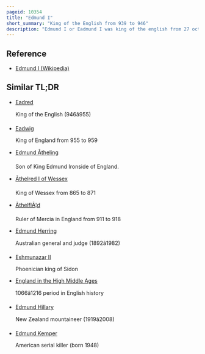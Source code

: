 ```yaml
---
pageid: 10354
title: "Edmund I"
short_summary: "King of the English from 939 to 946"
description: "Edmund I or Eadmund I was king of the english from 27 october 939 until his Death. He was the elder Son of king edward the Elder and his third Wife queen Eadgifu and the Grandson of King alfred the great. After edward died in 924 he was succeeded by the Half-Brother of his eldest Son Edmund Thelstan. Edmund was crowned after Thelstan died Childless in 939. He had two Sons, Eadwig and Edgar, by his first Wife Ælfgifu, and None by his second Wife Æthelflæd. His Children were young Children when he was killed at Pucklechurch in Gloucestershire in a Brawl with an Outlaw he was succeeded by his younger Brother eadred who died in 955 and was followed in Succession by Edmund's Sons."
---
```


## Reference

- [Edmund I (Wikipedia)](https://en.wikipedia.org/?curid=10354)

## Similar TL;DR

- [Eadred](/tldr/en/eadred)

  King of the English (946â955)

- [Eadwig](/tldr/en/eadwig)

  King of England from 955 to 959

- [Edmund Ãtheling](/tldr/en/edmund-theling)

  Son of King Edmund Ironside of England.

- [Ãthelred I of Wessex](/tldr/en/thelred-i-of-wessex)

  King of Wessex from 865 to 871

- [ÃthelflÃ¦d](/tldr/en/thelfld)

  Ruler of Mercia in England from 911 to 918

- [Edmund Herring](/tldr/en/edmund-herring)

  Australian general and judge (1892â1982)

- [Eshmunazar II](/tldr/en/eshmunazar-ii)

  Phoenician king of Sidon

- [England in the High Middle Ages](/tldr/en/england-in-the-high-middle-ages)

  1066â1216 period in English history

- [Edmund Hillary](/tldr/en/edmund-hillary)

  New Zealand mountaineer (1919â2008)

- [Edmund Kemper](/tldr/en/edmund-kemper)

  American serial killer (born 1948)
